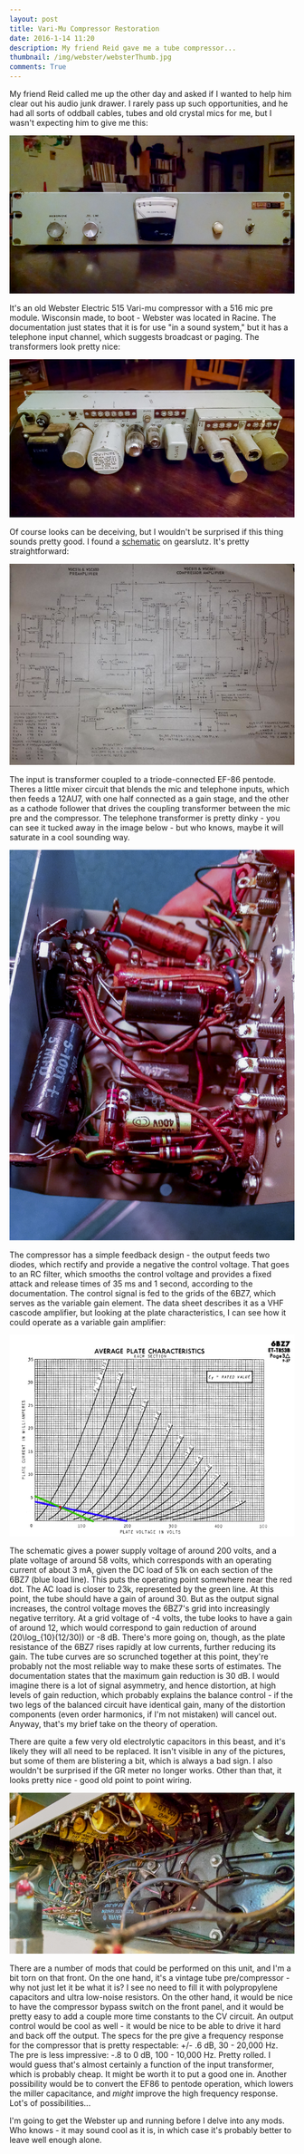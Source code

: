 ```yaml
---
layout: post
title: Vari-Mu Compressor Restoration
date: 2016-1-14 11:20 
description: My friend Reid gave me a tube compressor...
thumbnail: /img/webster/websterThumb.jpg
comments: True
---
```

<script src='https://cdn.mathjax.org/mathjax/latest/MathJax.js?config=TeX-AMS-MML_HTMLorMML'></script>
My friend Reid called me up the other day and asked if I wanted to help him clear out his audio junk drawer. I rarely pass up such opportunities, and he had all sorts of oddball cables, tubes and old crystal mics for me, but I wasn't expecting him to give me this:

![webster1](/img/webster/webster1.jpg)

It's an old Webster Electric 515 Vari-mu compressor with a 516 mic pre module. Wisconsin made, to boot - Webster was located in Racine. The documentation just states that it is for use "in a sound system," but it has a telephone input channel, which suggests broadcast or paging. The transformers look pretty nice:
 
![webster2](/img/webster/webster2.jpg)

Of course looks can be deceiving, but I wouldn't be surprised if this thing sounds pretty good. I found a <a href="https://www.gearslutz.com/board/attachments/so-much-gear-so-little-time/361859d1378597678-webster-wsc-681-515-vintage-compressor-photo-3.jpg">schematic</a> on gearslutz. It's pretty straightforward:

![schematic](/img/webster/schematic.jpg)

The input is transformer coupled to a triode-connected EF-86 pentode. Theres a little mixer circuit that blends the mic and telephone inputs, which then feeds a 12AU7, with one half connected as a gain stage, and the other as a cathode follower that drives the coupling transformer between the mic pre and the compressor. The telephone transformer is pretty dinky - you can see it tucked away in the image below - but who knows, maybe it will saturate in a cool sounding way. 

![micPre](/img/webster/webster6.jpg)

The compressor has a simple feedback design - the output feeds two diodes, which rectify and provide a negative the control voltage. That goes to an RC filter, which smooths the control voltage and provides a fixed attack and release times of 35 ms and 1 second, according to the documentation. The control signal is fed to the grids of the 6BZ7, which serves as the variable gain element. The data sheet describes it as a VHF cascode amplifier, but looking at the plate characteristics, I can see how it could operate as a variable gain amplifier:

![eqWindow](/img/webster/tubecurve.jpg)

The schematic gives a power supply voltage of around 200 volts, and a plate voltage of around 58 volts, which corresponds with an operating current of about 3 mA, given the DC load of 51k on each section of the 6BZ7 (blue load line). This puts the operating point somewhere near the red dot. The AC load is closer to 23k, represented by the green line. At this point, the tube should have a gain of around 30. But as the output signal increases, the control voltage moves the 6BZ7's grid into increasingly negative territory. At a grid voltage of -4 volts, the tube looks to have a gain of around 12, which would correspond to gain reduction of around \(20\log_{10}(12/30)\) or -8 dB. There's more going on, though, as the plate resistance of the 6BZ7 rises rapidly at low currents, further reducing its gain. The tube curves are so scrunched together at this point, they're probably not the most reliable way to make these sorts of estimates. The documentation states that the maximum gain reduction is 30 dB. I would imagine there is a lot of signal asymmetry, and hence distortion, at high levels of gain reduction, which probably explains the balance control - if the two legs of the balanced circuit have identical gain, many of the distortion components (even order harmonics, if I'm not mistaken) will cancel out. Anyway, that's my brief take on the theory of operation. 

There are quite a few very old electrolytic capacitors in this beast, and it's likely they will all need to be replaced. It isn't visible in any of the pictures, but some of them are blistering a bit, which is always a bad sign. I also wouldn't be surprised if the GR meter no longer works. Other than that, it looks pretty nice - good old point to point wiring. 

![tool](/img/webster/webster5.jpg)

There are a number of mods that could be performed on this unit, and I'm a bit torn on that front. On the one hand, it's a vintage tube pre/compressor - why not just let it be what it is? I see no need to fill it with polypropylene capacitors and ultra low-noise resistors. On the other hand, it would be nice to have the compressor bypass switch on the front panel, and it would be pretty easy to add a couple more time constants to the CV circuit. An output control would be cool as well - it would be nice to be able to drive it hard and back off the output. The specs for the pre give a frequency response for the compressor that is pretty respectable: +/- .6 dB, 30 - 20,000 Hz. The pre is less impressive: -.8 to 0 dB, 100 - 10,000 Hz. Pretty rolled. I would guess that's almost certainly a function of the input transformer, which is probably cheap. It might be worth it to put a good one in. Another possibility would be to convert the EF86 to pentode operation, which lowers the miller capacitance, and *might* improve the high frequency response. Lot's of possibilities... 

I'm going to get the Webster up and running before I delve into any mods. Who knows - it may sound cool as it is, in which case it's probably better to leave well enough alone. 